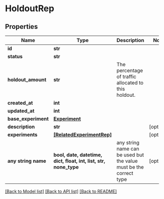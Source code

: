 # HoldoutRep


## Properties
Name | Type | Description | Notes
------------ | ------------- | ------------- | -------------
**id** | **str** |  | 
**status** | **str** |  | 
**holdout_amount** | **str** | The percentage of traffic allocated to this holdout. | 
**created_at** | **int** |  | 
**updated_at** | **int** |  | 
**base_experiment** | [**Experiment**](Experiment.md) |  | 
**description** | **str** |  | [optional] 
**experiments** | [**[RelatedExperimentRep]**](RelatedExperimentRep.md) |  | [optional] 
**any string name** | **bool, date, datetime, dict, float, int, list, str, none_type** | any string name can be used but the value must be the correct type | [optional]

[[Back to Model list]](../README.md#documentation-for-models) [[Back to API list]](../README.md#documentation-for-api-endpoints) [[Back to README]](../README.md)



